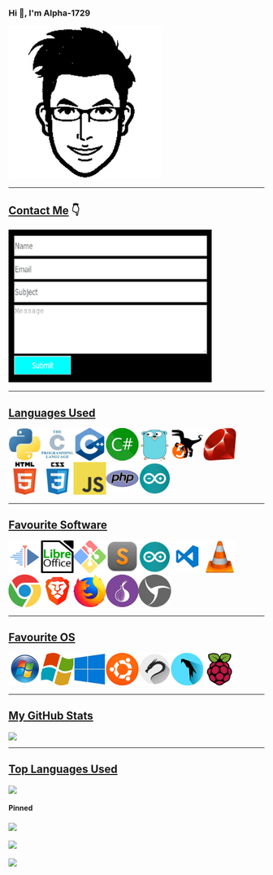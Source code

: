 ### Hi 👋, I'm Alpha-1729

<!-- My profile pic -->
<img src="https://raw.githubusercontent.com/Alpha-1729/Alpha-1729/master/images/profile.jpg" width="300px" height="300px">

---

<!-- Contact Me -->

## <u>Contact Me</u> :point_down:

<a href="https://alpha-1729.github.io/Alpha-1729/">
<img width="400" height="300" alt="Contact form" src="https://raw.githubusercontent.com/Alpha-1729/Alpha-1729/master/images/contact.png">
</a>

---

<!-- Languages -->

## <u>Languages Used</u>

<img src="https://raw.githubusercontent.com/Alpha-1729/Alpha-1729/master/images/python.jpg" height="64px" width="64px"><img src="https://raw.githubusercontent.com/Alpha-1729/Alpha-1729/master/images/c.jpg" height="64px" width="64px"><img src="https://raw.githubusercontent.com/Alpha-1729/Alpha-1729/master/images/cpp.jpg" height="64px" width="64px"><img src="https://raw.githubusercontent.com/Alpha-1729/Alpha-1729/master/images/csharp.jpg" height="64px" width="64px"><img src="https://raw.githubusercontent.com/Alpha-1729/Alpha-1729/master/images/go.jpg" height="64px" width="64px"><img src="https://raw.githubusercontent.com/Alpha-1729/Alpha-1729/master/images/perl.jpg" height="64px" width="64px"><img src="https://raw.githubusercontent.com/Alpha-1729/Alpha-1729/master/images/ruby.jpg" height="64px" width="64px"><img src="https://raw.githubusercontent.com/Alpha-1729/Alpha-1729/master/images/html.jpg" height="64px" width="64px"><img src="https://raw.githubusercontent.com/Alpha-1729/Alpha-1729/master/images/css.jpg" height="64px" width="64px"><img src="https://raw.githubusercontent.com/Alpha-1729/Alpha-1729/master/images/javascript.jpg" height="64px" width="64px"><img src="https://raw.githubusercontent.com/Alpha-1729/Alpha-1729/master/images/php.jpg" height="64px" width="64px"><img src="https://raw.githubusercontent.com/Alpha-1729/Alpha-1729/master/images/arduino.jpg" height="64px" width="64px">

<hr>

<!-- Software -->

## <u>Favourite Software</u>

<img src="https://raw.githubusercontent.com/Alpha-1729/Alpha-1729/master/images/kdenlive.jpg" height="64px" width="64px"><img src="https://raw.githubusercontent.com/Alpha-1729/Alpha-1729/master/images/libreoffice.jpg" height="64px" width="64px"><img src="https://raw.githubusercontent.com/Alpha-1729/Alpha-1729/master/images/github.jpg" height="64px" width="64px"><img src="https://raw.githubusercontent.com/Alpha-1729/Alpha-1729/master/images/sublime.jpg" height="64px" width="64px"><img src="https://raw.githubusercontent.com/Alpha-1729/Alpha-1729/master/images/arduino.jpg" height="64px" width="64px"><img src="https://raw.githubusercontent.com/Alpha-1729/Alpha-1729/master/images/vscode.jpg" height="64px" width="64px"><img src="https://raw.githubusercontent.com/Alpha-1729/Alpha-1729/master/images/vlc.jpg" height="64px" width="64px"><img src="https://raw.githubusercontent.com/Alpha-1729/Alpha-1729/master/images/chrome.jpg" height="64px" width="64px"><img src="https://raw.githubusercontent.com/Alpha-1729/Alpha-1729/master/images/brave.jpg" height="64px" width="64px"><img src="https://raw.githubusercontent.com/Alpha-1729/Alpha-1729/master/images/mozilla.jpg" height="64px" width="64px"><img src="https://raw.githubusercontent.com/Alpha-1729/Alpha-1729/master/images/tor.jpg" height="64px" width="64px"><img src="https://raw.githubusercontent.com/Alpha-1729/Alpha-1729/master/images/sphere.jpg" height="64px" width="64px">

<hr>

<!--  Os Used-->

## <u>Favourite OS</u>

<img src="https://raw.githubusercontent.com/Alpha-1729/Alpha-1729/master/images/win7.jpg" height="64px" width="64px"><img src="https://raw.githubusercontent.com/Alpha-1729/Alpha-1729/master/images/win8.jpg" height="64px" width="64px"><img src="https://raw.githubusercontent.com/Alpha-1729/Alpha-1729/master/images/win10.jpg" height="64px" width="64px"><img src="https://raw.githubusercontent.com/Alpha-1729/Alpha-1729/master/images/ubuntu.jpg" height="64px" width="64px"><img src="https://raw.githubusercontent.com/Alpha-1729/Alpha-1729/master/images/kali.jpg" height="64px" width="64px"><img src="https://raw.githubusercontent.com/Alpha-1729/Alpha-1729/master/images/parrot.jpg" height="64px" width="64px"><img src="https://raw.githubusercontent.com/Alpha-1729/Alpha-1729/master/images/raspberry.jpg" height="64px" width="64px">

<hr>

<!--My Github Stats-->

## <u>My GitHub Stats</u>

<a href="https://github.com/Alpha-1729/Alpha-1729">
  <img align="center"  src="https://github-readme-stats.alpha-1729.vercel.app/api?username=Alpha-1729&theme=radical&show_icons=true&line_height=27&count_private=true&alt="Alpha-1729 GitHub Stats" />
</a>
<hr>

<!-- Top Languages Used -->
<!-- Themes supported ->dark, radical, merko, gruvbox, tokyonight, onedark, cobalt, synthwave, highcontrast, dracula. -->

## <u>Top Languages Used</u>

<a href="https://github.com/Alpha-1729/Alpha-1729">
  <img align="center" src="https://github-readme-stats.alpha-1729.vercel.app/api/top-langs/?username=Alpha-1729&theme=radical" />
</a>

<!-- Pinned card -->

#### Pinned

<a href="https://github.com/Alpha-1729/Name_The_Certificate/">
  <img align="center"  src="https://github-readme-stats.vercel.app/api/pin/?username=Alpha-1729&repo=Name_The_Certificate&show_owner=true&theme=radical" />
</a>
<br><br>
<a href="https://github.com/Alpha-1729/ESP_WiFi_Captive_Portal/">
  <img align="center"  src="https://github-readme-stats.vercel.app/api/pin/?username=Alpha-1729&repo=ESP_WiFi_Captive_Portal&show_owner=true&theme=radical" />
</a>
<br><br>
<a href="https://github.com/Alpha-1729/Python_Simple_File_Classifier/">
  <img   align="center"  src="https://github-readme-stats.vercel.app/api/pin/?username=Alpha-1729&repo=Python_Simple_File_Classifier&show_owner=true&theme=radical" />
</a>
